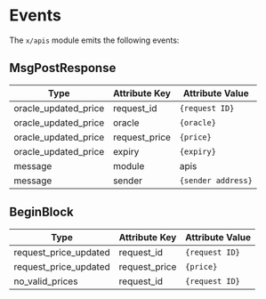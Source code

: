 <!--
order: 4
-->

# Events

The `x/apis` module emits the following events:

## MsgPostResponse

| Type                 | Attribute Key | Attribute Value    |
| -------------------- | ------------- | ------------------ |
| oracle_updated_price | request_id    | `{request ID}`     |
| oracle_updated_price | oracle        | `{oracle}`         |
| oracle_updated_price | request_price | `{price}`          |
| oracle_updated_price | expiry        | `{expiry}`         |
| message              | module        | apis               |
| message              | sender        | `{sender address}` |

## BeginBlock

| Type                  | Attribute Key | Attribute Value |
| --------------------- | ------------- | --------------- |
| request_price_updated | request_id    | `{request ID}`  |
| request_price_updated | request_price | `{price}`       |
| no_valid_prices       | request_id    | `{request ID}`  |
